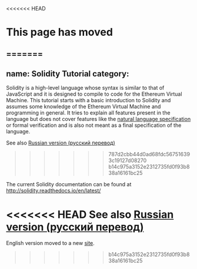 <<<<<<< HEAD
# This page has moved
=======
---
name: Solidity Tutorial
category: 
---

Solidity is a high-level language whose syntax is similar to that of JavaScript and it is designed to compile to code for the Ethereum Virtual Machine. This
tutorial starts with a basic introduction to Solidity and assumes some knowledge of
the Ethereum Virtual Machine and programming in general. It tries to explain all features present in the language but does not cover features like
the [natural language specification](Ethereum-Natural-Specification-Format)
or formal verification and is also not meant as a final specification
of the language.

See also [Russian version (русский перевод)](https://github.com/ethereum/wiki/wiki/%D0%A0%D1%83%D0%BA%D0%BE%D0%B2%D0%BE%D0%B4%D1%81%D1%82%D0%B2%D0%BE-%D0%BF%D0%BE-Solidity)  
>>>>>>> 787d2cbb44d0ad68fdc567516393c19127d08270
>>>>>>> b14c975a3152e2312735fd0f93b838a16161bc25

The current Solidity documentation can be found at http://solidity.readthedocs.io/en/latest/

<<<<<<< HEAD
See also [Russian version (русский перевод)](https://github.com/ethereum/wiki/wiki/%D0%A0%D1%83%D0%BA%D0%BE%D0%B2%D0%BE%D0%B4%D1%81%D1%82%D0%B2%D0%BE-%D0%BF%D0%BE-Solidity)  
=======
English version moved to a new [site](https://solidity.readthedocs.io/en/latest/).
>>>>>>> b14c975a3152e2312735fd0f93b838a16161bc25

